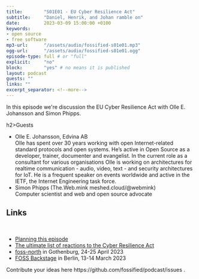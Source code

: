```yaml
---
title:        "S01E01 - EU Cyber Resilience Act"
subtitle:     "Daniel, Henrik, and Johan ramble on"
date:         2023-03-09 15:00:00 +0100
keywords:
- open source
- free software
mp3-url:      "/assets/audio/fossified-s01e01.mp3"
ogg-url:      "/assets/audio/fossified-s01e01.ogg"
episode-type: full # or "full"
explicit:     "no"
block:        "yes" # no means it is published
layout: podcast
guests: ""
links: ""
excerpt_separator: <!--more-->
---
```

In this episode we're discussion the EU Cyber Resilience Act with Olle E. Johansson and Simon Phipps.
<!--more-->

h2>Guests</h2><br>
<ul><li>Olle E. Johansson, Edvina AB<br>Olle has spent over 30 years working with open Internet-related standard protocols and open systems. He’s active in Open Source as a developer, trainer, documenter and evangelist. In the current role as a consultant for various organisations Olle is working on architectures for realtime communication - audio, video, text - and security architectures for IoT. He is a frequent speaker on events worldwide and active in the IETF, the Internet Engineering task force. </li><li>Simon Phipps (The.Web.mink meshed.cloud/@webmink)<br>Computer scientist and web and open source advocate</li></ul>

<h2>Links</h2><br>
<ul><li><a href='https://github.com/fossified/podcast/issues/14'>Planning this episode</a></li><li><a href='https://blog.opensource.org/the-ultimate-list-of-reactions-to-the-cyber-resilience-act/'>The ultimate list of reactions to the Cyber Resilience Act</a></li><li><a href='https://foss-north.se/2023/'>foss-north</a> in Gothenburg, 24-25 April 2023</li><li><a href='https://23.foss-backstage.de/'> FOSS Backstage</a> in Berlin, 13-14 March 2023</li></ul>
Contribute your ideas here https://github.com/fossified/podcast/issues .
